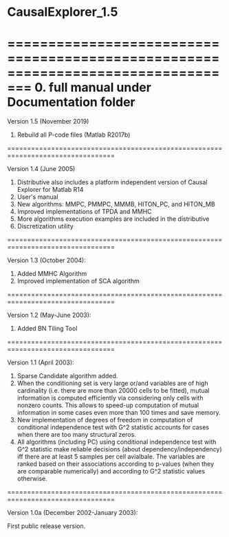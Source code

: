 # CausalExplorer_1.5
=================================================================================
0. full manual under Documentation folder
=================================================================================
Version 1.5 (November 2019)

1. Rebuild all P-code files (Matlab R2017b)

=================================================================================

Version 1.4 (June 2005)

1. Distributive also includes a platform independent version of Causal Explorer for Matlab R14
2. User's manual
3. New algorithms: MMPC, PMMPC, MMMB, HITON_PC, and HITON_MB
4. Improved implementations of TPDA and MMHC
5. More algorithms execution examples are included in the distributive
6. Discretization utility

=================================================================================

Version 1.3 (October 2004):

1. Added MMHC Algorithm
2. Improved implementation of SCA algorithm

=================================================================================

Version 1.2 (May-June 2003):

1. Added BN Tiling Tool

=================================================================================

Version 1.1 (April 2003):

1. Sparse Candidate algorithm added. 
2. When the conditioning set is very large or/and variables are of high cardinality (i.e. there are more 
   than 20000 cells to be fitted), mutual information is computed efficiently via considering only cells 
   with nonzero counts. This allows to speed-up computation of mutual information in some cases even more 
   than 100 times and save memory.
3. New implementation of degrees of freedom in computation of conditional independence test with G^2 
   statistic accounts for cases when there are too many structural zeros.
4. All algorithms (including PC) using conditional independence test with G^2 statistic make reliable 
   decisions (about dependency/independency) iff there are at least 5 samples per cell avialbale. 
   The variables are ranked based on their associations according to p-values (when they are comparable
   numerically) and according to G^2 statistic values otherwise.

=================================================================================

Version 1.0a (December 2002-January 2003):

   First public release version.

